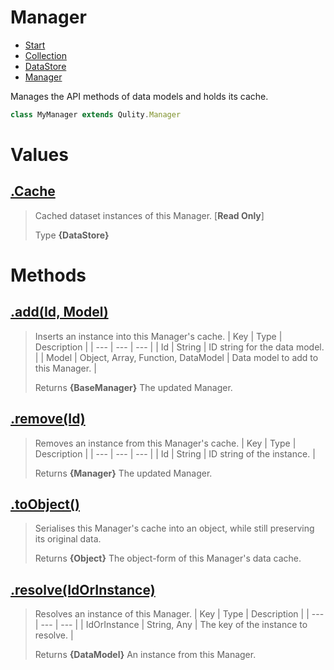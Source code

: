 
# Manager

* [Start](https://github.com/QSmally/Qulity/blob/master/Documentation/Index.md)
* [Collection](https://github.com/QSmally/Qulity/blob/master/Documentation/Collection.md)
* [DataStore](https://github.com/QSmally/Qulity/blob/master/Documentation/DataStore.md)
* [Manager](https://github.com/QSmally/Qulity/blob/master/Documentation/Manager.md)

Manages the API methods of data models and holds its cache.
```js
class MyManager extends Qulity.Manager
```

# Values
## [.Cache](https://github.com/QSmally/Qulity/blob/master/lib/Maps/Manager.js#L16)
> Cached dataset instances of this Manager. [**Read Only**]
>
> Type **{DataStore}**

# Methods
## [.add(Id, Model)](https://github.com/QSmally/Qulity/blob/master/lib/Maps/Manager.js#L43)
> Inserts an instance into this Manager's cache.
> | Key | Type | Description |
> | --- | --- | --- |
> | Id | String | ID string for the data model. |
> | Model | Object, Array, Function, DataModel | Data model to add to this Manager. |
>
> Returns **{BaseManager}** The updated Manager.

## [.remove(Id)](https://github.com/QSmally/Qulity/blob/master/lib/Maps/Manager.js#L58)
> Removes an instance from this Manager's cache.
> | Key | Type | Description |
> | --- | --- | --- |
> | Id | String | ID string of the instance. |
>
> Returns **{Manager}** The updated Manager.

## [.toObject()](https://github.com/QSmally/Qulity/blob/master/lib/Maps/Manager.js#L71)
> Serialises this Manager's cache into an object, while still preserving its original data.
>
> Returns **{Object}** The object-form of this Manager's data cache.

## [.resolve(IdOrInstance)](https://github.com/QSmally/Qulity/blob/master/lib/Maps/Manager.js#L82)
> Resolves an instance of this Manager.
> | Key | Type | Description |
> | --- | --- | --- |
> | IdOrInstance | String, Any | The key of the instance to resolve. |
>
> Returns **{DataModel}** An instance from this Manager.

